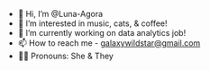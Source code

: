 - 👋 Hi, I’m @Luna-Agora
- 👀 I’m interested in music, cats, & coffee!
- 🌱 I’m currently working on data analytics job!
- 📫 How to reach me - galaxywildstar@gmail.com
- 💅🏽 Pronouns: She & They

<!---
Luna-Agora/Luna-Agora is a ✨ special ✨ repository because its `README.md` (this file) appears on your GitHub profile.
You can click the Preview link to take a look at your changes.
--->
